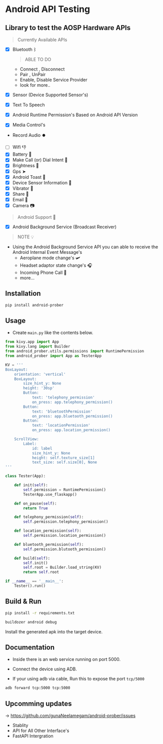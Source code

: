 # Android API Testing 

## Library to test the AOSP Hardware APIs

> Currently Available APIs

* [X]  Bluetooth   ᛒ
    > ABLE TO DO
    * Connect , Disconnect
    * Pair , UnPair
    * Enable, Disable Service Provider
    * look for more..

* [X]  Sensor (Device Supported Sensor's)
* [X] Text To Speech
* [X] Android Runtime Permission's Based on Android API Version
* [X] Media Control's 
* Record Audio ⏺️
* [ ]  Wifi 👎
* [X]  Battery 🔋
* [X] Make Call (or) Dial Intent 📲
* [X] Brightness 🔆
* [X] Gps ➤
* [X] Android Toast 🔔
* [X] Device Sensor Information 📡
* [X] Vibrator 📳
* [X] Share 🔗
* [X] Email 📧
* [X] Camera 📷

> Android Support 📱
* [X] Android Background Service (Broadcast Receiver)

> NOTE  💡
* Using the Android Background Service API you can able to receive the Android Internal Event Message's
    * Aeroplane mode change's 🛩️
    * Headset adaptor state change's 🎧
    * Incoming Phone Call 📲
    * more...

## Installation

```sh
pip install android-prober
```

## Usage

* Create `main.py` like the contents below.

```python
from kivy.app import App
from kivy.lang import Builder
from android_prober.utils.permissions import RuntimePermission
from android_prober import App as TesterApp

KV = '''
BoxLayout:
    orientation: 'vertical'
    BoxLayout:
        size_hint_y: None
        height: '30sp'
        Button:
            text: 'telephony_permission'
            on_press: app.telephony_permission()
        Button:
            text: 'bluetoothPermission'
            on_press: app.bluetooth_permission()
        Button:
            text: 'locationPermission'
            on_press: app.location_permission()

    ScrollView:
        Label:
            id: label
            size_hint_y: None
            height: self.texture_size[1]
            text_size: self.size[0], None
'''

class Tester(App):

    def init(self):
        self.permission = RuntimePermission()
        TesterApp.use_flaskapp()

    def on_pause(self):
        return True

    def telephony_permission(self):
        self.permission.telephony_permission()

    def location_permission(self):
        self.permission.location_permission()

    def bluetooth_permission(self):
        self.permission.blutooth_permission()

    def build(self):
        self.init()
        self.root = Builder.load_string(KV)
        return self.root

if __name__ == '__main__':
    Tester().run()
```

##  Build & Run

```sh
pip install -r requirements.txt

buildozer android debug
```
Install the generated apk into the target device.


## Documentation

* Inside there is an web service running on port 5000. 

* Connect the device using ADB.

* If your using adb via cable, Run this to expose the port `tcp/5000`
```bash
adb forward tcp:5000 tcp:5000
```

## Upcomming updates

-> https://github.com/gunaNeelamegam/android-prober/issues

* Stablity
* API for All Other Interface's
* FastAPI Intergration
